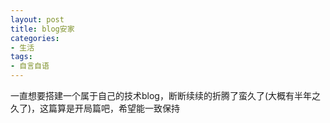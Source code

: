 ```yaml
---
layout: post
title: blog安家
categories:
- 生活
tags:
- 自言自语
---
```


一直想要搭建一个属于自己的技术blog，断断续续的折腾了蛮久了(大概有半年之久了)，这篇算是开局篇吧，希望能一致保持